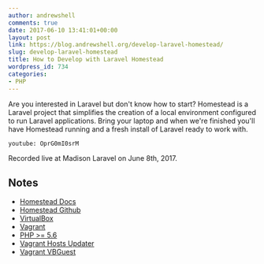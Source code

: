 ```yaml
---
author: andrewshell
comments: true
date: 2017-06-10 13:41:01+00:00
layout: post
link: https://blog.andrewshell.org/develop-laravel-homestead/
slug: develop-laravel-homestead
title: How to Develop with Laravel Homestead
wordpress_id: 734
categories:
- PHP
---
```


Are you interested in Laravel but don't know how to start? Homestead is a Laravel project that simplifies the creation of a local environment configured to run Laravel applications. Bring your laptop and when we're finished you'll have Homestead running and a fresh install of Laravel ready to work with.

`youtube: OprG0mI0srM`

Recorded live at Madison Laravel on June 8th, 2017.

## Notes

  * [Homestead Docs](https://laravel.com/docs/5.4/homestead)
  * [Homestead Github](https://github.com/laravel/homestead)
  * [VirtualBox](https://www.virtualbox.org/)
  * [Vagrant](https://www.vagrantup.com/)
  * [PHP >= 5.6](http://php.net/)
  * [Vagrant Hosts Updater](https://github.com/cogitatio/vagrant-hostsupdater)
  * [Vagrant VBGuest](https://github.com/dotless-de/vagrant-vbguest)
